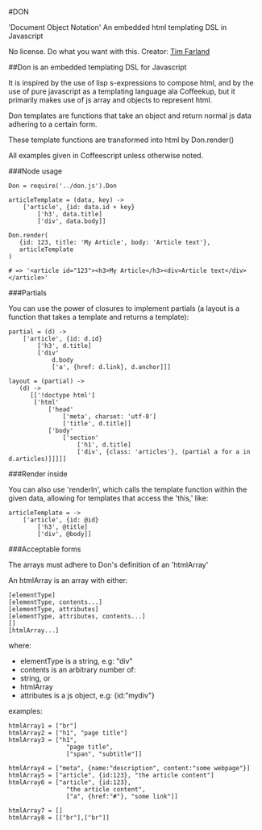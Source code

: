#DON

'Document Object Notation'
An embedded html templating DSL in Javascript

No license. Do what you want with this.
Creator: [Tim Farland](http://timfarland.com)


##Don is an embedded templating DSL for Javascript

It is inspired by the use of lisp s-expressions to compose html, and by the use of pure javascript as a templating language ala Coffeekup, but it primarily makes use of js array and objects to represent html.

Don templates are functions that take an object and return normal js data adhering to a certain form.

These template functions are transformed into html by Don.render()

All examples given in Coffeescript unless otherwise noted.


###Node usage
    
    Don = require('../don.js').Don

    articleTemplate = (data, key) ->
        ['article', {id: data.id + key}
            ['h3', data.title]
            ['div', data.body]]
                
    Don.render(
       {id: 123, title: 'My Article', body: 'Article text'},
       articleTemplate
    )
                
    # => '<article id="123"><h3>My Article</h3><div>Article text</div></article>'


###Partials

You can use the power of closures to implement partials (a layout is a function that takes a template and returns a template):

    partial = (d) ->
        ['article', {id: d.id}
            ['h3', d.title]
            ['div'
                d.body
                ['a', {href: d.link}, d.anchor]]]     
     
    layout = (partial) ->
       (d) ->
          [['!doctype html']
           ['html'
               ['head'
                   ['meta', charset: 'utf-8']
                   ['title', d.title]]
               ['body'
                   ['section'
                       ['h1', d.title]
                       ['div', {class: 'articles'}, (partial a for a in d.articles)]]]]]    


###Render inside

You can also use 'renderIn', which calls the template function within the given data, allowing for templates that access the 'this,' like:

    articleTemplate = ->
        ['article', {id: @id}
            ['h3', @title]
            ['div', @body]]


###Acceptable forms

The arrays must adhere to Don's definition of an 'htmlArray'

An htmlArray is an array with either:

    [elementType]
    [elementType, contents...]
    [elementType, attributes]
    [elementType, attributes, contents...]
    []
    [htmlArray...]
 
where:

- elementType is a string, e.g: "div"
- contents is an arbitrary number of:
 - string, or
 - htmlArray
- attributes is a js object, e.g: {id:"mydiv"}

examples:

    htmlArray1 = ["br"]
    htmlArray2 = ["h1", "page title"]
    htmlArray3 = ["h1", 
                    "page title",
                    ["span", "subtitle"]]
                    
    htmlArray4 = ["meta", {name:"description", content:"some webpage"}]
    htmlArray5 = ["article", {id:123}, "the article content"]
    htmlArray6 = ["article", {id:123}, 
                    "the article content",
                    ["a", {href:"#"}, "some link"]]
                    
    htmlArray7 = []
    htmlArray8 = [["br"],["br"]]